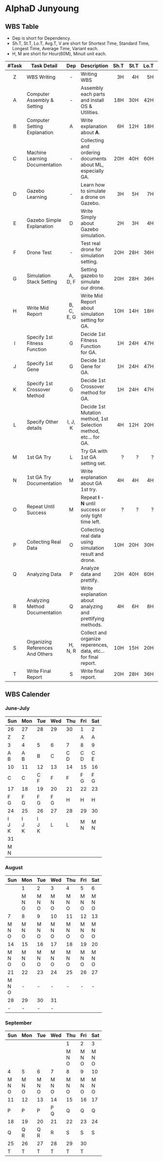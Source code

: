 # AlphaD Junyoung

## WBS Table

- Dep is short for Dependency.
- Sh.T, St.T, Lo.T, Avg.T, V are short for Shortest Time, Standard Time, Longest Time, Average Time, Variant each.
- H, M are short for Hour(60M), Minuit unit each.

| #Task | Task Detail                      | Dep        | Description                                                      | Sh.T | St.T | Lo.T | Avg.T   | V      |
|:-----:|----------------------------------|:----------:|------------------------------------------------------------------|-----:|-----:|-----:|--------:|-------:|
| Z     | WBS Writing                      | -          | Writing WBS                                                      | 3H   | 4H   | 5H   | 4H      | 20M    |
| A     | Computer Assembly & Setting      | -          | Assembly each parts and install OS & Utilities.                  | 18H  | 30H  | 42H  | 30H     | 4H     |
| B     | Computer Setting Explanation     | A          | Write explanation about __A__.                                   | 6H   | 12H  | 18H  | 12H     | 2H     |
| C     | Machine Learning Documentation   | -          | Collecting and ordering documents about ML, especially GA.       | 20H  | 40H  | 60H  | 40H     | 6H 40M |
| D     | Gazebo Learning                  | -          | Learn how to simulate a drone on Gazebo.                         | 3H   | 5H   | 7H   | 5H      | 40M    |
| E     | Gazebo Simple Explanation        | D          | Write Simply about Gazebo simulation.                            | 2H   | 3H   | 4H   | 3H      | 20M    |
| F     | Drone Test                       | -          | Test real drone for simulation setting.                          | 20H  | 28H  | 36H  | 28H     | 2H 40M |
| G     | Simulation Stack Setting         | A, D, F    | Setting gazebo to simulate our drone.                            | 20H  | 28H  | 36H  | 28H     | 2H 40M |
| H     | Write Mid Report                 | B, C, E, G | Write Mid Report about simulation setting for GA.                | 10H  | 14H  | 18H  | 14H     | 1H 20M |
| I     | Specify 1st Fitness Function     | G          | Decide 1st Fitness Function for GA.                              | 1H   | 24H  | 47H  | 24H     | 4H 20M |
| J     | Specify 1st Gene                 | G          | Decide 1st Gene for GA.                                          | 1H   | 24H  | 47H  | 24H     | 4H 20M |
| K     | Specify 1st Crossover Method     | G          | Decide 1st Crossover method for GA.                              | 1H   | 24H  | 47H  | 24H     | 4H 20M |
| L     | Specify Other details            | I, J, K    | Decide 1st Mutation method, 1st Selection method, etc... for GA. | 4H   | 12H  | 20H  | 12H     | 2H 40M |
| M     | 1st GA Try                       | L          | Try GA with 1st GA setting set.                                  | ?    | ?    | ?    | ?       | ?      |
| N     | 1st GA Try Documentation         | M          | Write explanation about GA 1st try.                              | 4H   | 4H   | 4H   | 4H      | 0      |
| O     | Repeat Until Success             | M          | Repeat __I__ - __N__ until success or only tight time left.      | ?    | ?    | ?    | ?       | ?      |
| P     | Collecting Real Data             | O          | Collecting real data using simulation result and drone.          | 10H  | 20H  | 30H  | 20H     | 3H 20M |
| Q     | Analyzing Data                   | P          | Analyze data and prettify.                                       | 20H  | 40H  | 60H  | 40H     | 6H 40M |
| R     | Analyzing Method Documentation   | Q          | Write explanation about analyzing and prettifying methods.       | 4H   | 6H   | 8H   | 6H      | 40M    |
| S     | Organizing References And Others | H, N, R    | Collect and organize reperences, data, etc... for final report.  | 10H  | 15H  | 20H  | 15H     | 1H 40M |
| T     | Write Final Report               | S          | Write final report.                                              | 20H  | 28H  | 36H  | 28H     | 2H 40M |

## WBS Calender

### June-July

| Sun           | Mon           | Tue           | Wed           | Thu           | Fri           | Sat           |
|---------------|---------------|---------------|---------------|---------------|---------------|---------------|
| 26            | 27            | 28            | 29            | 30            | 1             | 2             |
| Z             | Z             |               |               |               | A             | A             |
| 3             | 4             | 5             | 6             | 7             | 8             | 9             |
| A<br>B        | A<br>B        | B             | C             | C<br>D        | C<br>D        | C<br>E        |
| 10            | 11            | 12            | 13            | 14            | 15            | 16            |
| C             | C             | C<br>F        | F             | F             | F<br>G        | F<br>G        |
| 17            | 18            | 19            | 20            | 21            | 22            | 23            |
| F<br>G        | F<br>G        | F<br>G        | F<br>G        | H             | H             | H             |
| 24            | 25            | 26            | 27            | 28            | 29            | 30            |
| I<br>J<br>K   | I<br>J<br>K   | I<br>J<br>K   | L             | L             | M<br>N        | M<br>N        |
| 31            |               |               |               |               |               |               |
| M<br>N        |               |               |               |               |               |               |

### August

| Sun           | Mon           | Tue           | Wed           | Thu           | Fri           | Sat           |
|---------------|---------------|---------------|---------------|---------------|---------------|---------------|
|               | 1             | 2             | 3             | 4             | 5             | 6             |
|               | M<br>N<br>O   | M<br>N<br>O   | M<br>N<br>O   | M<br>N<br>O   | M<br>N<br>O   | M<br>N<br>O   |
| 7             | 8             | 9             | 10            | 11            | 12            | 13            |
| M<br>N<br>O   | M<br>N<br>O   | M<br>N<br>O   | M<br>N<br>O   | M<br>N<br>O   | M<br>N<br>O   | M<br>N<br>O   |
| 14            | 15            | 16            | 17            | 18            | 19            | 20            |
| M<br>N<br>O   | M<br>N<br>O   | M<br>N<br>O   | M<br>N<br>O   | M<br>N<br>O   | M<br>N<br>O   | M<br>N<br>O   |
| 21            | 22            | 23            | 24            | 25            | 26            | 27            |
| M<br>N<br>O   | -             | -             | -             | -             | -             | -             |
| 28            | 29            | 30            | 31            |               |               |               |
| -             | -             | -             | -             |

### September

| Sun           | Mon           | Tue           | Wed           | Thu           | Fri           | Sat           |
|---------------|---------------|---------------|---------------|---------------|---------------|---------------|
|               |               |               |               | 1             | 2             | 3             |
|               |               |               |               | M<br>N<br>O   | M<br>N<br>O   | M<br>N<br>O   |
| 4             | 5             | 6             | 7             | 8             | 9             | 10            |
| M<br>N<br>O   | M<br>N<br>O   | M<br>N<br>O   | M<br>N<br>O   | M<br>N<br>O   | M<br>N<br>O   | M<br>N<br>O   |
| 11            | 12            | 13            | 14            | 15            | 16            | 17            |
| P             | P             | P             | P<br>Q        | Q             | Q             | Q             |
| 18            | 19            | 20            | 21            | 22            | 23            | 24            |
| Q             | Q<br>R        | Q<br>R        | R             | S             | S             | S             |
| 25            | 26            | 27            | 28            | 29            | 30            |               |
| T             | T             | T             | T             | T             | T             |               |

